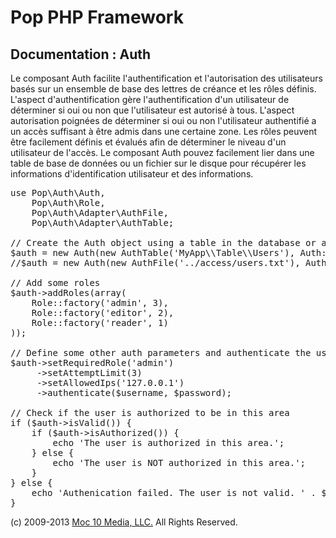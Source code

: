 Pop PHP Framework
=================

Documentation : Auth
--------------------

Le composant Auth facilite l'authentification et l'autorisation des utilisateurs basés sur un ensemble de base des lettres de créance et les rôles définis. L'aspect d'authentification gère l'authentification d'un utilisateur de déterminer si oui ou non que l'utilisateur est autorisé à tous. L'aspect autorisation poignées de déterminer si oui ou non l'utilisateur authentifié a un accès suffisant à être admis dans une certaine zone. Les rôles peuvent être facilement définis et évalués afin de déterminer le niveau d'un utilisateur de l'accès. Le composant Auth pouvez facilement lier dans une table de base de données ou un fichier sur le disque pour récupérer les informations d'identification utilisateur et des informations.

<pre>
use Pop\Auth\Auth,
    Pop\Auth\Role,
    Pop\Auth\Adapter\AuthFile,
    Pop\Auth\Adapter\AuthTable;

// Create the Auth object using a table in the database or a local access file.
$auth = new Auth(new AuthTable('MyApp\\Table\\Users'), Auth::ENCRYPT_SHA1);
//$auth = new Auth(new AuthFile('../access/users.txt'), Auth::ENCRYPT_SHA1);

// Add some roles
$auth->addRoles(array(
    Role::factory('admin', 3),
    Role::factory('editor', 2),
    Role::factory('reader', 1)
));

// Define some other auth parameters and authenticate the user
$auth->setRequiredRole('admin')
     ->setAttemptLimit(3)
     ->setAllowedIps('127.0.0.1')
     ->authenticate($username, $password);

// Check if the user is authorized to be in this area
if ($auth->isValid()) {
    if ($auth->isAuthorized()) {
        echo 'The user is authorized in this area.';
    } else {
        echo 'The user is NOT authorized in this area.';
    }
} else {
    echo 'Authenication failed. The user is not valid. ' . $auth->getResultMessage();
}
</pre>

(c) 2009-2013 [Moc 10 Media, LLC.](http://www.moc10media.com) All Rights Reserved.
